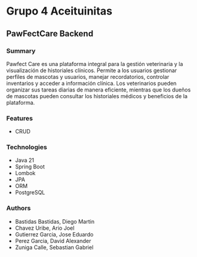 # Grupo 4 Aceituinitas

## PawFectCare Backend

### Summary
Pawfect Care es una plataforma integral para la gestión veterinaria y la visualización de historiales clínicos.
Permite a los usuarios gestionar perfiles de mascotas y usuarios, manejar recordatorios,
controlar inventarios y acceder a información clínica.
Los veterinarios pueden organizar sus tareas diarias de manera eficiente, mientras que los 
dueños de mascotas pueden consultar los historiales médicos y beneficios de la plataforma.

### Features

- CRUD

### Technologies

- Java 21
- Spring Boot
- Lombok
- JPA
- ORM
- PostgreSQL

### Authors

- Bastidas Bastidas, Diego Martin
- Chavez Uribe, Ario Joel
- Gutierrez Garcia, Jose Eduardo
- Perez Garcia, David Alexander
- Zuniga Calle, Sebastian Gabriel
